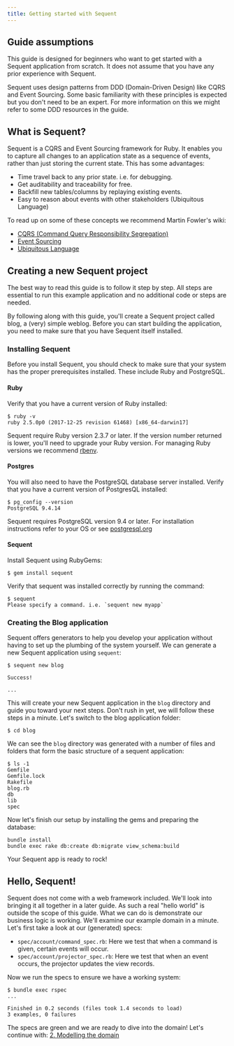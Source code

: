 ```yaml
---
title: Getting started with Sequent
---
```


## Guide assumptions

This guide is designed for beginners who want to get started with a Sequent application from scratch. It does not assume that you have any prior experience with Sequent.

Sequent uses design patterns from DDD (Domain-Driven Design) like CQRS and Event Sourcing. Some basic familiarity with these principles is expected but you don't need to be an expert. For more information on this we might refer to some DDD resources in the guide.

## What is Sequent?

Sequent is a CQRS and Event Sourcing framework for Ruby. It enables you to capture all changes to an application state as a sequence of events, rather than just storing the current state. This has some advantages:

* Time travel back to any prior state. i.e. for debugging.
* Get auditability and traceability for free.
* Backfill new tables/columns by replaying existing events.
* Easy to reason about events with other stakeholders (Ubiquitous Language)

To read up on some of these concepts we recommend Martin Fowler's wiki:

* [CQRS (Command Query Responsibility Segregation)](https://martinfowler.com/bliki/CQRS.html)
* [Event Sourcing](https://martinfowler.com/eaaDev/EventSourcing.html)
* [Ubiquitous Language](https://martinfowler.com/bliki/UbiquitousLanguage.html)

## Creating a new Sequent project

The best way to read this guide is to follow it step by step. All steps are essential to run this example application and no additional code or steps are needed.

By following along with this guide, you'll create a Sequent project called blog, a (very) simple weblog. Before you can start building the application, you need to make sure that you have Sequent itself installed.

### Installing Sequent

Before you install Sequent, you should check to make sure that your system has the proper prerequisites installed. These include Ruby and PostgreSQL.

#### Ruby

Verify that you have a current version of Ruby installed:

```
$ ruby -v
ruby 2.5.0p0 (2017-12-25 revision 61468) [x86_64-darwin17]
```

Sequent require Ruby version 2.3.7 or later. If the version number returned is lower, you'll need to upgrade your Ruby version. For managing Ruby versions we recommend [rbenv](https://github.com/rbenv/rbenv).

#### Postgres

You will also need to have the PostgreSQL database server installed. Verify that you have a current version of PostgresQL installed:

```
$ pg_config --version
PostgreSQL 9.4.14
```

Sequent requires PostgreSQL version 9.4 or later. For installation instructions refer to your OS or see [postgresql.org](https://www.postgresql.org)

#### Sequent

Install Sequent using RubyGems:

```
$ gem install sequent
```

Verify that sequent was installed correctly by running the command:

```
$ sequent
Please specify a command. i.e. `sequent new myapp`
```

### Creating the Blog application

Sequent offers generators to help you develop your application without having to set up the plumbing of the system yourself. We can generate a new Sequent application using `sequent`:

```
$ sequent new blog

Success!

...
```

This will create your new Sequent application in the `blog` directory and guide you toward your next steps. Don't rush in yet, we will follow these steps in a minute. Let's switch to the blog application folder:

```
$ cd blog
```

We can see the `blog` directory was generated with a number of files and folders that form the basic structure of a sequent application:

```
$ ls -1
Gemfile
Gemfile.lock
Rakefile
blog.rb
db
lib
spec
```

Now let's finish our setup by installing the gems and preparing the database:

```
bundle install
bundle exec rake db:create db:migrate view_schema:build
```

Your Sequent app is ready to rock!

## Hello, Sequent!

Sequent does not come with a web framework included. We'll look into bringing it all together in a later guide. As such a real "hello world" is outside the scope of this
guide. What we can do is demonstrate our business logic is working. We'll examine our example domain in a minute.
Let's first take a look at our (generated) specs:

* `spec/account/command_spec.rb`: Here we test that when a command is given, certain events will occur.
* `spec/account/projector_spec.rb`: Here we test that when an event occurs, the projector updates the view records.

Now we run the specs to ensure we have a working system:

```
$ bundle exec rspec
...

Finished in 0.2 seconds (files took 1.4 seconds to load)
3 examples, 0 failures
```

The specs are green and we are ready to dive into the domain! Let's continue with: [2. Modelling the domain](/docs/getting-started.html)
